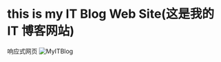 # this is my IT Blog Web Site(这是我的 IT 博客网站) 
响应式网页
![MyITBlog](https://github.com/yunli01hegui/MyITBlog/assets/134910544/254470a0-db5b-446d-aa1c-9c249e2392ca)
